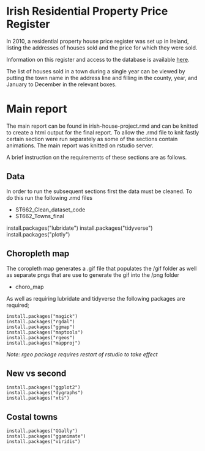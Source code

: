 #  Irish Residential Property Price Register

In 2010, a residential property house price register was set up in Ireland, listing the addresses of houses sold and the price for which they were sold. 

Information on this register and access to the database is available [here](https://www.propertypriceregister.ie/website/npsra/pprweb.nsf/page/ppr-home-en). 

The list of houses sold in a town during a single year can be viewed by putting the town name in the address line and filling in the county, year, and January to December in the relevant boxes.


#  Main report

The main report can be found in irish-house-project.rmd and can be knitted to create a html output for the final report. 
To allow the .rmd file to knit fastly certain section were run separately as some of the sections contain animations.
The main report was knitted on rstudio server.

A brief instruction on the requirements of these sections are as follows.


## Data

In order to run the subsequent sections first the data must be cleaned. To do this run the following .rmd files

- ST662_Clean_dataset_code
- ST662_Towns_final

install.packages("lubridate")
install.packages("tidyverse")
install.packages("plotly")

## Choropleth map

The coropleth map generates a .gif file that populates the /gif folder as well as separate pngs that are use to generate the gif into the /png folder

- choro_map

As well as requiring lubridate and tidyverse the following packages are required;

```
install.packages("magick")
install.packages("rgdal")
install.packages("ggmap")
install.packages("maptools")
install.packages("rgeos")
install.packages("mapproj")
```

*Note: rgeo package requires restart of rstudio to take effect*


## New vs second

```
install.packages("ggplot2")
install.packages("dygraphs")
install.packages("xts")
```


## Costal towns

```
install.packages("GGally")
install.packages("gganimate")
install.packages("viridis")
```
